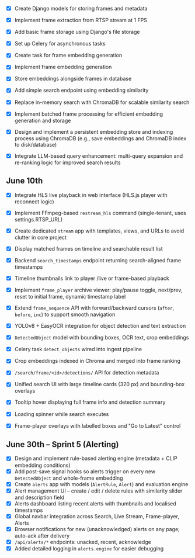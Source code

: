 - [x] Create Django models for storing frames and metadata
- [x] Implement frame extraction from RTSP stream at 1 FPS
- [x] Add basic frame storage using Django's file storage
- [x] Set up Celery for asynchronous tasks
- [x] Create task for frame embedding generation
- [x] Implement frame embedding generation
- [x] Store embeddings alongside frames in database
- [x] Add simple search endpoint using embedding similarity
- [x] Replace in-memory search with ChromaDB for scalable similarity search
- [x] Implement batched frame processing for efficient embedding generation and storage
- [x] Design and implement a persistent embedding store and indexing process using ChromaDB (e.g., save embeddings and ChromaDB index to disk/database)
- [x] Integrate LLM-based query enhancement: multi-query expansion and re-ranking logic for improved search results


## June 10th

- [x] Integrate HLS live playback in web interface (HLS.js player with reconnect logic)
- [x] Implement FFmpeg-based `restream_hls` command (single-tenant, uses settings.RTSP_URL)
- [x] Create dedicated `stream` app with templates, views, and URLs to avoid clutter in core project
- [x] Display matched frames on timeline and searchable result list
- [x] Backend `search_timestamps` endpoint returning search-aligned frame timestamps
- [x] Timeline thumbnails link to player /live or frame-based playback
- [x] Implement `frame_player` archive viewer: play/pause toggle, next/prev, reset to initial frame, dynamic timestamp label
- [x] Extend `frame_sequence` API with forward/backward cursors (`after`, `before`, `inc`) to support smooth navigation
- [x] YOLOv8 + EasyOCR integration for object detection and text extraction
- [x] `DetectedObject` model with bounding boxes, OCR text, crop embeddings
- [x] Celery task `detect_objects` wired into ingest pipeline
- [x] Crop embeddings indexed in Chroma and merged into frame ranking
- [x] `/search/frame/<id>/detections/` API for detection metadata
- [x] Unified search UI with large timeline cards (320 px) and bounding-box overlays
- [x] Tooltip hover displaying full frame info and detection summary
- [x] Loading spinner while search executes
- [x] Frame-player overlays with labelled boxes and "Go to Latest" control


## June 30th – Sprint 5 (Alerting)

- [x] Design and implement rule-based alerting engine (metadata + CLIP embedding conditions)
- [x] Add post-save signal hooks so alerts trigger on every new `DetectedObject` and whole-frame embedding
- [x] Create `alerts` app with models (`AlertRule`, `Alert`) and evaluation engine
- [x] Alert management UI – create / edit / delete rules with similarity slider and description field
- [x] Alerts dashboard listing recent alerts with thumbnails and localised timestamps
- [x] Global navbar integration across Search, Live Stream, Frame-player, Alerts
- [x] Browser notifications for new (unacknowledged) alerts on any page; auto-ack after delivery
- [x] `/api/alerts/*` endpoints: unacked, recent, acknowledge
- [x] Added detailed logging in `alerts.engine` for easier debugging

